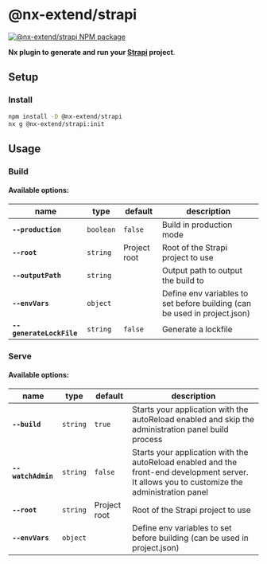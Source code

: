 # @nx-extend/strapi

<a href="https://www.npmjs.com/package/@nx-extend/strapi" rel="nofollow">
  <img src="https://badgen.net/npm/v/@nx-extend/strapi" alt="@nx-extend/strapi NPM package">
</a>

**Nx plugin to generate and run your [Strapi](https://strapi.io/) project**.

## Setup

### Install

```sh
npm install -D @nx-extend/strapi
nx g @nx-extend/strapi:init
```

## Usage

### Build

#### Available options:

| name                     | type      | default      | description                                                               |
|--------------------------|-----------|--------------|---------------------------------------------------------------------------|
| **`--production`**       | `boolean` | `false`      | Build in production mode                                                  |
| **`--root`**             | `string`  | Project root | Root of the Strapi project to use                                         |
| **`--outputPath`**       | `string`  |              | Output path to output the build to                                        |
| **`--envVars`**          | `object`  |              | Define env variables to set before building (can be used in project.json) |
| **`--generateLockFile`** | `string`  | `false`      | Generate a lockfile                                                       |

### Serve

#### Available options:

| name               | type     | default      | description                                                                                                                                   |
|--------------------|----------|--------------|-----------------------------------------------------------------------------------------------------------------------------------------------|
| **`--build`**      | `string` | `true`       | Starts your application with the autoReload enabled and skip the administration panel build process                                           |
| **`--watchAdmin`** | `string` | `false`      | Starts your application with the autoReload enabled and the front-end development server. It allows you to customize the administration panel |
| **`--root`**       | `string` | Project root | Root of the Strapi project to use                                                                                                             |
| **`--envVars`**    | `object` |              | Define env variables to set before building (can be used in project.json)                                                                     |

